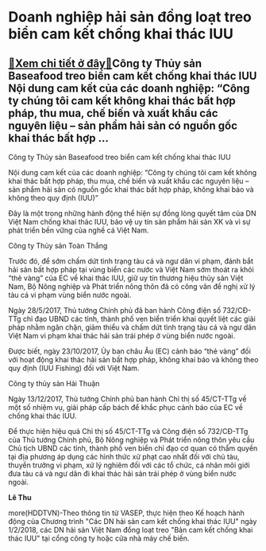 Doanh nghiệp hải sản đồng loạt treo biển cam kết chống khai thác IUU
====================================================================

[:gift:Xem chi tiết ở đây:gift:](https://hddtvn.com/doanh-nghiep-hai-san-dong-loat-treo-bien-cam-ket-chong-khai-thac-iuu/)Công ty Thủy sản Baseafood treo biển cam kết chống khai thác IUU Nội dung cam kết của các doanh nghiệp: “Công ty chúng tôi cam kết không khai thác bất hợp pháp, thu mua, chế biến và xuất khẩu các nguyên liệu – sản phẩm hải sản có nguồn gốc khai thác bất hợp …
-------------------------------------------------------------------------------------------------------------------------------------------------------------------------------------------------------------------------------------------------------------------







 






 Công ty Thủy sản Baseafood treo biển cam kết chống khai thác IUU 


 


Nội dung cam kết của các doanh nghiệp: “Công ty chúng tôi cam kết không khai thác bất hợp pháp, thu mua, chế biến và xuất khẩu các nguyên liệu – sản phẩm hải sản có nguồn gốc khai thác bất hợp pháp, không khai báo và không theo quy định (IUU)” 


 Đây là một trong những hành động thể hiện sự đồng lòng quyết tâm của DN Việt Nam chống khai thác IUU, bảo vệ uy tín sản phẩm hải sản XK và vì sự phát triển bền vững của nghề cá Việt Nam.









 



 




Công ty Thủy sản Toàn Thắng



Trước đó, để sớm chấm dứt tình trạng tàu cá và ngư dân vi phạm, đánh bắt hải sản bất hợp pháp tại vùng biển các nước và Việt Nam sớm thoát ra khỏi “thẻ vàng” của EC về khai thác IUU, giữ uy tín thương hiệu thủy sản Việt Nam, Bộ Nông nghiệp và Phát triển nông thôn đã có công văn đề nghị xử lý tàu cá vi phạm vùng biển nước ngoài.


 Ngày 28/5/2017, Thủ tướng Chính phủ đã ban hành Công điện số 732/CĐ-TTg chỉ đạo UBND các tỉnh, thành phố ven biển triển khai quyết liệt các giải pháp nhằm ngăn chặn, giảm thiểu và chấm dứt tình trạng tàu cá và ngư dân Việt Nam vi phạm khai thác hải sản trái phép ở vùng biển nước ngoài.


 Được biết, ngày 23/10/2017, Ủy ban châu Âu (EC) cảnh báo “thẻ vàng” đối với hoạt động khai thác hải sản bất hợp pháp, không khai báo và không theo quy định (IUU Fishing) đối với Việt Nam.









 



 




Công ty thủy sản Hải Thuận



Ngày 13/12/2017, Thủ tướng Chính phủ ban hành Chỉ thị số 45/CT-TTg về một số nhiệm vụ, giải pháp cấp bách để khắc phục cảnh báo của EC về chống khai thác IUU. 


 Để thực hiện hiệu quả Chỉ thị số 45/CT-TTg và Công điện số 732/CĐ-TTg của Thủ tướng Chính phủ, Bộ Nông nghiệp và Phát triển nông thôn yêu cầu Chủ tịch UBND các tỉnh, thành phố ven biển chỉ đạo cơ quan có thẩm quyền tại địa phương áp dụng các hình thức xử phạt cao nhất đối với chủ tàu, thuyền trưởng vi phạm, xứ lý nghiêm đối với các tổ chức, cá nhân môi giới đưa tàu cá và ngư dân đi khai thác hải sản trái phép ở vùng biển nước ngoài.






**Lê Thu**



more(HDDTVN)-Theo thông tin từ VASEP, thực hiện theo Kế hoạch hành động của Chương trình "Các DN hải sản cam kết chống khai thác IUU" ngày 1/2/2018, các DN hải sản Việt Nam đồng loạt treo "Bản cam kết chống khai thác IUU" tại cổng công ty hoặc cửa nhà máy chế biến.

